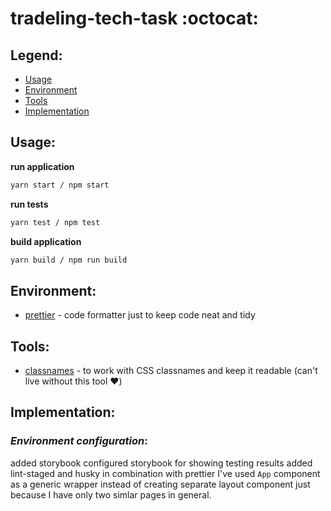 # tradeling-tech-task :octocat:
## Legend:
- [Usage](#Usage)
- [Environment](#Environment)
- [Tools](#Tools)
- [Implementation](#Implementation)

## Usage:
__run application__
```bash
yarn start / npm start
```

__run tests__
```bash
yarn test / npm test
```

__build application__
```bash
yarn build / npm run build
```

## Environment:
- [prettier](https://prettier.io/) - code formatter just to keep code neat and tidy

## Tools:
- [classnames](https://github.com/JedWatson/classnames) - to work with CSS classnames and keep it readable (can't live without this tool ❤️)

## Implementation:

### ___Environment configuration___:

added storybook
configured storybook for showing testing results
added lint-staged and husky in combination with prettier
I've used `App` component as a generic wrapper instead of creating separate layout component just because I have only two simlar pages in general.
